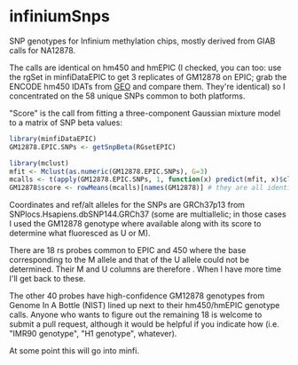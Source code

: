 # infiniumSnps

SNP genotypes for Infinium methylation chips, mostly derived from GIAB calls for NA12878.    

The calls are identical on hm450 and hmEPIC (I checked, you can too: use the rgSet in minfiDataEPIC to get 3 replicates of GM12878 on EPIC; grab the ENCODE hm450 IDATs from [GEO](https://www.ncbi.nlm.nih.gov/geo/download/?acc=GSE40699&format=file) and compare them.  They're identical) so I concentrated on the 58 unique SNPs common to both platforms. 

"Score" is the call from fitting a three-component Gaussian mixture model to a matrix of SNP beta values:

```r
library(minfiDataEPIC)
GM12878.EPIC.SNPs <- getSnpBeta(RGsetEPIC)

library(mclust)
mfit <- Mclust(as.numeric(GM12878.EPIC.SNPs), G=3)
mcalls <- t(apply(GM12878.EPIC.SNPs, 1, function(x) predict(mfit, x)$classification))
GM12878$score <- rowMeans(mcalls)[names(GM12878)] # they are all identical, of course, but it never hurts to check
```

Coordinates and ref/alt alleles for the SNPs are GRCh37p13 from SNPlocs.Hsapiens.dbSNP144.GRCh37 (some are multiallelic; in those cases I used the GM12878 genotype where available along with its score to determine what fluoresced as U or M). 

There are 18 rs probes common to EPIC and 450 where the base corresponding to the M allele and that of the U allele could not be determined.  Their M and U columns are therefore <NA>.  When I have more time I'll get back to these. 

The other 40 probes have high-confidence GM12878 genotypes from Genome In A Bottle (NIST) lined up next to their hm450/hmEPIC genotype calls.  Anyone who wants to figure out the remaining 18 is welcome to submit a pull request, although it would be helpful if you indicate how (i.e. "IMR90 genotype", "H1 genotype", whatever).  

At some point this will go into minfi.
